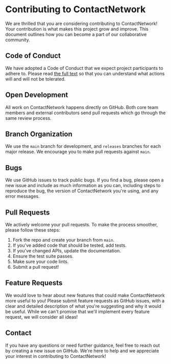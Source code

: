 # Contributing to ContactNetwork

We are thrilled that you are considering contributing to ContactNetwork! Your contribution is what makes this project grow and improve. This document outlines how you can become a part of our collaborative community.

## Code of Conduct

We have adopted a Code of Conduct that we expect project participants to adhere to. Please read [the full text](CODE_OF_CONDUCT.md) so that you can understand what actions will and will not be tolerated.

## Open Development

All work on ContactNetwork happens directly on GitHub. Both core team members and external contributors send pull requests which go through the same review process.

## Branch Organization

We use the `main` branch for development, and `releases` branches for each major release. We encourage you to make pull requests against `main`.

## Bugs

We use GitHub issues to track public bugs. If you find a bug, please open a new issue and include as much information as you can, including steps to reproduce the bug, the version of ContactNetwork you're using, and any error messages.

## Pull Requests

We actively welcome your pull requests. To make the process smoother, please follow these steps:

1. Fork the repo and create your branch from `main`.
2. If you've added code that should be tested, add tests.
3. If you've changed APIs, update the documentation.
4. Ensure the test suite passes.
5. Make sure your code lints.
6. Submit a pull request!

## Feature Requests

We would love to hear about new features that could make ContactNetwork more useful to you! Please submit feature requests as GitHub issues, with a clear and detailed description of what you're suggesting and why it would be useful. While we can't promise that we'll implement every feature request, we will consider all ideas!

## Contact

If you have any questions or need further guidance, feel free to reach out by creating a new issue on GitHub. We're here to help and we appreciate your interest in contributing to ContactNetwork!
